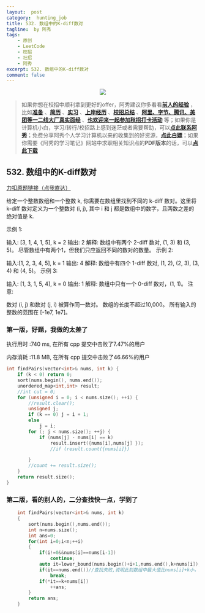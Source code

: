 ```yaml
---
layout:  post
category:  hunting_job
title: 532. 数组中的K-diff数对
tagline:  by 阿秀
tags:
    - 原创
    - LeetCode
    - 校招
    - 社招
    - 阿秀
excerpt: 532. 数组中的K-diff数对
comment: false
---
```


<p id="数组中的数对"></p>



<div align="center">
  <a href="/notes/05-xiustar/01-xiustar_reading_guide/01-introduce.html#阿秀组建了一个校招学习圈子">
      <img src="https://axiu-image-bed.oss-cn-shanghai.aliyuncs.com/img/202302042310919.png">
  </a></div>



> 如果你想在校招中顺利拿到更好的offer，阿秀建议你多看看<font style="font-weight:bold; color:#4169E1;text-decoration:underline;">[前人的经验](/notes/05-xiustar/01-xiustar_reading_guide/01-introduce.md)</font> ，比如<font style="font-weight:bold; color:#4169E1;text-decoration:underline;">[准备](/notes/05-xiustar/02-campus_prepare/02-01-校招重要时间点科普.md)</font> 、<font style="font-weight:bold; color:#4169E1;text-decoration:underline;">[简历](/notes/05-xiustar/03-resume/01-00-简历开篇词.md)</font> 、<font style="font-weight:bold; color:#4169E1;text-decoration:underline;">[实习](/notes/05-xiustar/04-school_practice/20220320-从公司角度来看，为什么要招实习生.md)</font> 、<font style="font-weight:bold; color:#4169E1;text-decoration:underline;">[上岸经历](/notes/05-xiustar/09-question_answer/20220817.md)</font> 、<font style="font-weight:bold; color:#4169E1;text-decoration:underline;">[校招总结](/notes/05-xiustar/05-campus_recruitment/2020-12-16-双非渣硕的秋招之路总结（已拿抖音研发岗SP）.md)</font> 、<font style="font-weight:bold; color:#4169E1;text-decoration:underline;">[阿里、字节、腾讯、美团等一二线大厂真实面经](/notes/07-resources/01-free/04-schoolSchample.md)</font> 、<font style="font-weight:bold; color:#4169E1;text-decoration:underline;">[也欢迎来一起参加秋招打卡活动](/notes/05-xiustar/01-xiustar_reading_guide/01-introduce.html#阿秀组建了一个校招学习圈子)</font> 等；如果你是计算机小白，学习/转行/校招路上感到迷茫或者需要帮助，可以<font style="font-weight:bold; color:#4169E1;text-decoration:underline;">[点此联系阿秀](/notes/08-other/02-question.md#_4、阿秀-如何才能联系到你)</font>；免费分享阿秀个人学习计算机以来的收集到的好资源，<font style="font-weight:bold; color:#4169E1;text-decoration:underline;">[点此白嫖](/notes/07-resources/01-free/01-introduce.md)</font>；如果你需要《阿秀的学习笔记》网站中求职相关知识点的**PDF版本**的话，可以<font style="font-weight:bold; color:#4169E1;text-decoration:underline;">[点此下载](/notes/08-other/02-question.md#_5、如何下载阿秀的学习笔记内容pdf版本)</font> 





## 532. 数组中的K-diff数对



[力扣原题链接（点我直达）](https://leetcode-cn.com/problems/k-diff-pairs-in-an-array/)

给定一个整数数组和一个整数 k, 你需要在数组里找到不同的 k-diff 数对。这里将 k-diff 数对定义为一个整数对 (i, j), 其中 i 和 j 都是数组中的数字，且两数之差的绝对值是 k.

示例 1:

输入: [3, 1, 4, 1, 5], k = 2
输出: 2
解释: 数组中有两个 2-diff 数对, (1, 3) 和 (3, 5)。
尽管数组中有两个1，但我们只应返回不同的数对的数量。
示例 2:

输入:[1, 2, 3, 4, 5], k = 1
输出: 4
解释: 数组中有四个 1-diff 数对, (1, 2), (2, 3), (3, 4) 和 (4, 5)。
示例 3:

输入: [1, 3, 1, 5, 4], k = 0
输出: 1
解释: 数组中只有一个 0-diff 数对，(1, 1)。
注意:

数对 (i, j) 和数对 (j, i) 被算作同一数对。
数组的长度不超过10,000。
所有输入的整数的范围在 [-1e7, 1e7]。



### 第一版，好题，我做的太差了

执行用时 :740 ms, 在所有 cpp 提交中击败了7.47%的用户

内存消耗 :11.8 MB, 在所有 cpp 提交中击败了46.66%的用户



```c++
int findPairs(vector<int>& nums, int k) {
	if (k < 0) return 0;
	sort(nums.begin(), nums.end());
	unordered_map<int,int> result;
	//int cut = 0;
	for (unsigned i = 0; i < nums.size(); ++i) {
		//result.clear();
		unsigned j;
		if (k == 0) j = i + 1;
		else
			j = i;
		for (; j < nums.size(); ++j) {
			if (nums[j] - nums[i] == k)
				result.insert({nums[i],nums[j] });
				//if (result.count({nums[i]})

		}
		//count += result.size();
	}
	return result.size();
}

```





### 第二版，看的别人的，二分查找快一点，学到了

```c++
    int findPairs(vector<int>& nums, int k) 
    {
        sort(nums.begin(),nums.end());
        int n=nums.size();
        int ans=0;
        for(int i=0;i<n;++i)
        {
            if(i!=0&&nums[i]==nums[i-1])
                continue;
            auto it=lower_bound(nums.begin()+i+1,nums.end(),k+nums[i]);
            if(it==nums.end())//查找失败,说明此刻数组中最大值比nums[i]+k小，因此无需再进行查找,这一步很关键
                break;
            if(*it==k+nums[i])
                ++ans;
        }
        return ans;
    }


```

<p id="长按键入"></p>



